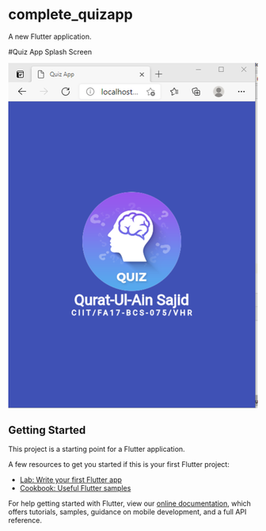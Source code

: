 # complete_quizapp

A new Flutter application.

#Quiz App Splash Screen

![QuizApp SplashScreen](https://github.com/QuratulainSajid712/BSCS-B15-B-075-MAD/blob/main/complete_quizapp/screenshots/splashscreen.PNG)

## Getting Started



This project is a starting point for a Flutter application.

A few resources to get you started if this is your first Flutter project:

- [Lab: Write your first Flutter app](https://flutter.dev/docs/get-started/codelab)
- [Cookbook: Useful Flutter samples](https://flutter.dev/docs/cookbook)

For help getting started with Flutter, view our
[online documentation](https://flutter.dev/docs), which offers tutorials,
samples, guidance on mobile development, and a full API reference.
